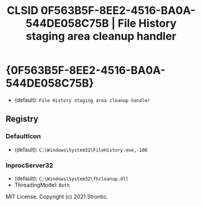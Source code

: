 ﻿---
title: "CLSID 0F563B5F-8EE2-4516-BA0A-544DE058C75B | File History staging area cleanup handler"
excerpt: What is COM-Object CLSID 0F563B5F-8EE2-4516-BA0A-544DE058C75B?
---

# {0F563B5F-8EE2-4516-BA0A-544DE058C75B}

* (default): `File History staging area cleanup handler`

## Registry


### DefaultIcon

* (default): `C:\Windows\System32\FileHistory.exe,-100`

### InprocServer32

* (default): `C:\Windows\System32\fhcleanup.dll`
* ThreadingModel: `Both`

MIT License. Copyright (c) 2021 Strontic.


